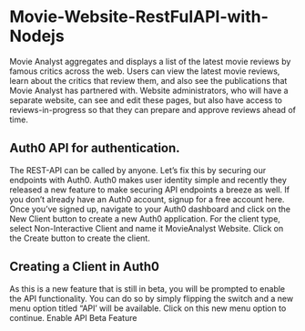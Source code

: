 # Movie-Website-RestFulAPI-with-Nodejs
Movie Analyst aggregates and displays a list of the latest movie reviews by famous critics across the web. Users can view the latest movie reviews, learn about the critics that review them, and also see the publications that Movie Analyst has partnered with. Website administrators, who will have a separate website, can see and edit these pages, but also have access to reviews-in-progress so that they can prepare and approve reviews ahead of time.

## Auth0 API for authentication.
The REST-API can be called by anyone. Let’s fix this by securing our endpoints with Auth0. 
Auth0 makes user identity simple and recently they released a new feature to make securing API endpoints a breeze as well. 
If you don’t already have an Auth0 account, signup for a free account here. 
Once you’ve signed up, navigate to your Auth0 dashboard and click on the New Client button to create a new Auth0 application. 
For the client type, select Non-Interactive Client and name it MovieAnalyst Website. Click on the Create button to create the client.

## Creating a Client in Auth0

As this is a new feature that is still in beta, you will be prompted to enable the API functionality. You can do so by simply flipping the switch and a new menu option titled “API’ will be available. Click on this new menu option to continue.
Enable API Beta Feature
